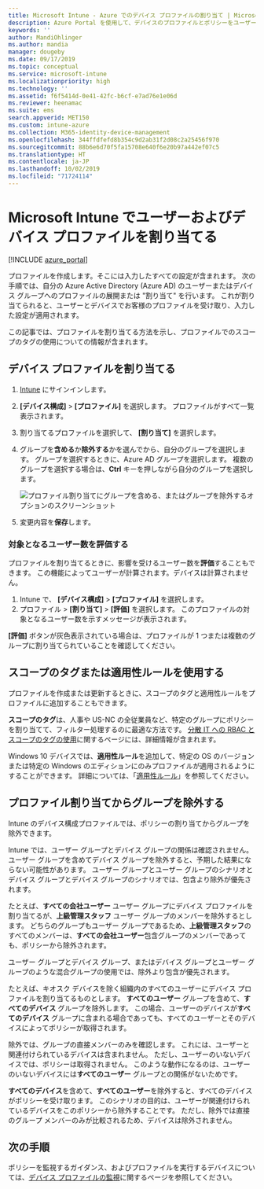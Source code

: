 ```yaml
---
title: Microsoft Intune - Azure でのデバイス プロファイルの割り当て | Microsoft Docs
description: Azure Portal を使用して、デバイスのプロファイルとポリシーをユーザーとデバイスに割り当てます。 Microsoft Intune でプロファイル割り当てからグループを除外する方法について学習します。
keywords: ''
author: MandiOhlinger
ms.author: mandia
manager: dougeby
ms.date: 09/17/2019
ms.topic: conceptual
ms.service: microsoft-intune
ms.localizationpriority: high
ms.technology: ''
ms.assetid: f6f5414d-0e41-42fc-b6cf-e7ad76e1e06d
ms.reviewer: heenamac
ms.suite: ems
search.appverid: MET150
ms.custom: intune-azure
ms.collection: M365-identity-device-management
ms.openlocfilehash: 344ffdfefd8b354c9d2ab31f2d08c2a25456f970
ms.sourcegitcommit: 88b6e6d70f5fa15708e640f6e20b97a442ef07c5
ms.translationtype: HT
ms.contentlocale: ja-JP
ms.lasthandoff: 10/02/2019
ms.locfileid: "71724114"
---
```

# <a name="assign-user-and-device-profiles-in-microsoft-intune"></a>Microsoft Intune でユーザーおよびデバイス プロファイルを割り当てる

[!INCLUDE [azure_portal](../includes/azure_portal.md)]

プロファイルを作成します。そこには入力したすべての設定が含まれます。 次の手順では、自分の Azure Active Directory (Azure AD) のユーザーまたはデバイス グループへのプロファイルの展開または "割り当て" を行います。 これが割り当てられると、ユーザーとデバイスでお客様のプロファイルを受け取り、入力した設定が適用されます。

この記事では、プロファイルを割り当てる方法を示し、プロファイルでのスコープのタグの使用についての情報が含まれます。

## <a name="assign-a-device-profile"></a>デバイス プロファイルを割り当てる

1. [Intune](https://go.microsoft.com/fwlink/?linkid=2090973) にサインインします。
2. **[デバイス構成]**  >  **[プロファイル]** を選択します。 プロファイルがすべて一覧表示されます。
3. 割り当てるプロファイルを選択して、 **[割り当て]** を選択します。
4. グループを**含める**か**除外する**かを選んでから、自分のグループを選択します。 グループを選択するときに、Azure AD グループを選択します。 複数のグループを選択する場合は、**Ctrl** キーを押しながら自分のグループを選択します。

    ![プロファイル割り当てにグループを含める、またはグループを除外するオプションのスクリーンショット](./media/device-profile-assign/group-include-exclude.png)

5. 変更内容を**保存**します。

### <a name="evaluate-how-many-users-are-targeted"></a>対象となるユーザー数を評価する

プロファイルを割り当てるときに、影響を受けるユーザー数を**評価**することもできます。 この機能によってユーザーが計算されます。デバイスは計算されません。

1. Intune で、 **[デバイス構成]**  >  **[プロファイル]** を選択します。
2. プロファイル > **[割り当て]**  >  **[評価]** を選択します。 このプロファイルの対象となるユーザー数を示すメッセージが表示されます。

**[評価]** ボタンが灰色表示されている場合は、プロファイルが 1 つまたは複数のグループに割り当てられていることを確認してください。

## <a name="use-scope-tags-or-applicability-rules"></a>スコープのタグまたは適用性ルールを使用する

プロファイルを作成または更新するときに、スコープのタグと適用性ルールをプロファイルに追加することもできます。

**スコープのタグ**は、人事や US-NC の全従業員など、特定のグループにポリシーを割り当てて、フィルター処理するのに最適な方法です。 [分散 IT への RBAC とスコープのタグの使用](../fundamentals/scope-tags.md)に関するページには、詳細情報が含まれます。

Windows 10 デバイスでは、**適用性ルール**を追加して、特定の OS のバージョンまたは特定の Windows のエディションにのみプロファイルが適用されるようにすることができます。 詳細については、「[適用性ルール](device-profile-create.md#applicability-rules)」を参照してください。

## <a name="exclude-groups-from-a-profile-assignment"></a>プロファイル割り当てからグループを除外する

Intune のデバイス構成プロファイルでは、ポリシーの割り当てからグループを除外できます。

Intune では、ユーザー グループとデバイス グループの関係は確認されません。 ユーザー グループを含めてデバイス グループを除外すると、予期した結果にならない可能性があります。 ユーザー グループとユーザー グループのシナリオとデバイス グループとデバイス グループのシナリオでは、包含より除外が優先されます。

たとえば、**すべての会社ユーザー** ユーザー グループにデバイス プロファイルを割り当てるが、**上級管理スタッフ** ユーザー グループのメンバーを除外するとします。 どちらのグループもユーザー グループであるため、**上級管理スタッフ**のすべてのメンバーは、**すべての会社ユーザー**包含グループのメンバーであっても、ポリシーから除外されます。

ユーザー グループとデバイス グループ、またはデバイス グループとユーザー グループのような混合グループの使用では、除外より包含が優先されます。

たとえば、キオスク デバイスを除く組織内のすべてのユーザーにデバイス プロファイルを割り当てるものとします。 **すべてのユーザー** グループを含めて、**すべてのデバイス** グループを除外します。 この場合、ユーザーのデバイスが**すべてのデバイス** グループに含まれる場合であっても、すべてのユーザーとそのデバイスによってポリシーが取得されます。

除外では、グループの直接メンバーのみを確認します。 これには、ユーザーと関連付けられているデバイスは含まれません。 ただし、ユーザーのいないデバイスでは、ポリシーは取得されません。 このような動作になるのは、ユーザーのいないデバイスには**すべてのユーザー** グループとの関係がないためです。

**すべてのデバイス**を含めて、**すべてのユーザー**を除外すると、すべてのデバイスがポリシーを受け取ります。 このシナリオの目的は、ユーザーが関連付けられているデバイスをこのポリシーから除外することです。 ただし、除外では直接のグループ メンバーのみが比較されるため、デバイスは除外されません。

## <a name="next-steps"></a>次の手順

ポリシーを監視するガイダンス、およびプロファイルを実行するデバイスについては、[デバイス プロファイルの監視](device-profile-monitor.md)に関するページを参照してください。
